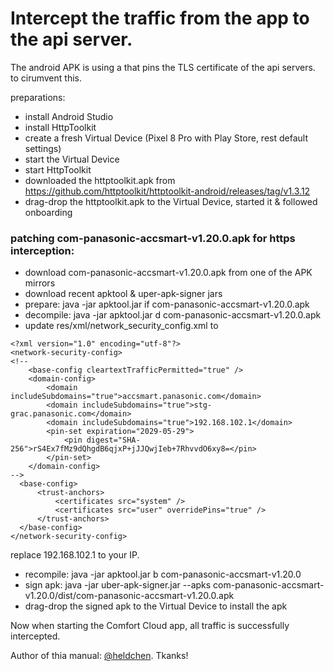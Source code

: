 # Intercept the traffic from the app to the api server. 

The android APK is using a <network-security-config> that pins the TLS certificate of the api servers. to cirumvent this.

preparations:

- install Android Studio
- install HttpToolkit
- create a fresh Virtual Device (Pixel 8 Pro with Play Store, rest default settings)
- start the Virtual Device
- start HttpToolkit
- downloaded the httptoolkit.apk from https://github.com/httptoolkit/httptoolkit-android/releases/tag/v1.3.12
- drag-drop the httptoolkit.apk to the Virtual Device, started it & followed onboarding

### patching com-panasonic-accsmart-v1.20.0.apk for https interception:

- download com-panasonic-accsmart-v1.20.0.apk from one of the APK mirrors
- download recent apktool & uper-apk-signer jars
- prepare: java -jar apktool.jar if  com-panasonic-accsmart-v1.20.0.apk
- decompile: java -jar apktool.jar d com-panasonic-accsmart-v1.20.0.apk
- update res/xml/network_security_config.xml to

```
<?xml version="1.0" encoding="utf-8"?>
<network-security-config>
<!--
    <base-config cleartextTrafficPermitted="true" />
    <domain-config>
        <domain includeSubdomains="true">accsmart.panasonic.com</domain>
        <domain includeSubdomains="true">stg-grac.panasonic.com</domain>
        <domain includeSubdomains="true">192.168.102.1</domain>
        <pin-set expiration="2029-05-29">
            <pin digest="SHA-256">rS4Ex7fMz9dQhgdB6qjxP+jJJQwjIeb+7RhvvdO6xy8=</pin>
        </pin-set>
    </domain-config>
-->
  <base-config>
      <trust-anchors>
          <certificates src="system" />
          <certificates src="user" overridePins="true" />
      </trust-anchors>
  </base-config>
</network-security-config>
```
replace 192.168.102.1 to your IP.

- recompile: java -jar apktool.jar b com-panasonic-accsmart-v1.20.0
- sign apk: java -jar uber-apk-signer.jar --apks com-panasonic-accsmart-v1.20.0/dist/com-panasonic-accsmart-v1.20.0.apk
- drag-drop the signed apk to the Virtual Device to install the apk

Now when starting the Comfort Cloud app, all traffic is successfully intercepted.

Author of thia manual: [@heldchen](https://github.com/heldchen). Tkanks!
